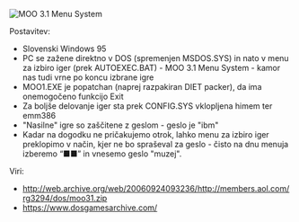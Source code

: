 ![MOO 3.1 Menu System](https://raw.githubusercontent.com/markostamcar/muzej.si/master/no-lan/moo31.jpg)

Postavitev:
- Slovenski Windows 95
- PC se zažene direktno v DOS (spremenjen MSDOS.SYS) in nato v menu za izbiro iger (prek AUTOEXEC.BAT) - MOO 3.1 Menu System - kamor nas tudi vrne po koncu izbrane igre
- MOO1.EXE je popatchan (naprej razpakiran DIET packer), da ima onemogočeno funkcijo Exit
- Za boljše delovanje iger sta prek CONFIG.SYS vklopljena himem ter emm386
- "Nasilne" igre so zaščitene z geslom - geslo je "ibm"
- Kadar na dogodku ne pričakujemo otrok, lahko menu za izbiro iger preklopimo v način, kjer ne bo spraševal za geslo - čisto na dnu menuja izberemo “■■” in vnesemo geslo "muzej".

Viri:
- http://web.archive.org/web/20060924093236/http://members.aol.com/rg3294/dos/moo31.zip
- https://www.dosgamesarchive.com/
